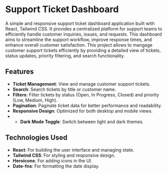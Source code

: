 # Support Ticket Dashboard

A simple and responsive support ticket dashboard application built with React, Tailwind CSS.  It provides a centralized platform for support teams to efficiently handle customer inquiries, issues, and requests.  This dashboard aims to streamline the support workflow, improve response times, and enhance overall customer satisfaction.
This project allows to mangage customer support tickets efficiently by providing a detailed view of tickets, status updates, priority filtering, and search functionality.

## Features

- **Ticket Management**: View and manage customer support tickets.
- **Search**: Search tickets by title or customer name.
- **Filters**: Filter tickets by status (Open, In Progress, Closed) and priority (Low, Medium, High).
- **Pagination**: Paginate ticket data for better performance and readability.
- **Responsive Design**: Optimized for both desktop and mobile views.
- - **Dark Mode Toggle**: Switch between light and dark themes.

## Technologies Used

- **React**: For building the user interface and managing state.
- **Tailwind CSS**: For styling and responsive design.
- **Heroicons**: For adding icons in the UI.
- **Date-fns**: For formatting the date display.


